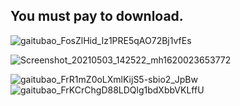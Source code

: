 
## You must pay to download.

![gaitubao_FosZlHid_Iz1PRE5qAO72Bj1vfEs](https://user-images.githubusercontent.com/82256583/116867416-b5ec2000-ac3f-11eb-9e14-05311a157cdb.jpg)

![Screenshot_20210503_142522_mh1620023653772](https://user-images.githubusercontent.com/82256583/116847223-b0311300-ac1c-11eb-9766-fb85b552e768.jpg)

![gaitubao_FrR1mZ0oLXmlKijS5-sbio2_JpBw](https://user-images.githubusercontent.com/82256583/116968444-0b2f3c80-ace7-11eb-9350-7ae76eeabcdb.jpg)
![gaitubao_FrKCrChgD88LDQlg1bdXbbVKLffU](https://user-images.githubusercontent.com/82256583/116968449-0f5b5a00-ace7-11eb-8a0e-9360acdc33ba.jpg)
